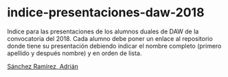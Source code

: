 # indice-presentaciones-daw-2018

Indice para las presentaciones de los alumnos duales de DAW de la convocatoria del 2018. Cada alumno debe poner un enlace al repositorio donde tiene su presentación debiendo indicar el nombre completo (primero apellido y después nombre) y en orden de lista.


[Sánchez Ramírez, Adrián](https://github.com/adriansanchezramirez/presentacion-empresa)
